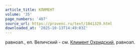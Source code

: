 ```yaml
---
article_title: КЛИМЕНТ
volume: '35'
page_numbers: '407'
source_url: https://pravenc.ru/text/1841329.html
downloaded_at: '2025-10-13T14:49:03Z'
---
```


равноап., еп. Величский - см. [Климент Охридский](<https://pravenc.ru/text/Климент Охридский.html>), равноап.
